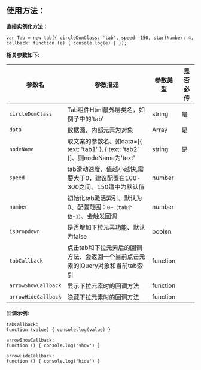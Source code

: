 ﻿## 使用方法：
**直接实例化方法：**

```
var Tab = new tab({ circleDomClass: 'tab', speed: 150, startNumber: 4, callback: function (e) { console.log(e) } });
```

**相关参数如下:**

参数名 | 参数描述 | 参数类型 | 是否必传
---|---|---|---
`circleDomClass` | Tab组件Html最外层类名，如例子中的'tab' | string | 是
`data` | 数据源、内部元素为对象 | Array | 是
`nodeName` |  取文案的参数名、如data=[{ text: 'tab1' }, { text: 'tab2' }]、则nodeName为'text' | string | 是
`speed` | tab滑动速度、值越小越快,需要大于0，建议配置在100-300之间、150适中为默认值 | number | 
`number` | 初始化tab激活索引、默认为0、配置范围：`0~（tab个数-1）`、会触发回调 | number | 
`isDropdown` | 是否增加下拉元素功能、默认为false | boolen | 
`tabCallback` | 点击tab和下拉元素后的回调方法、会返回一个当前点击元素的jQuery对象和当前tab索引 | function | 
`arrowShowCallback` | 显示下拉元素时的回调方法 | function | 
`arrowHideCallback` | 隐藏下拉元素时的回调方法 | function | 

**回调示例:**
```
tabCallback:
function (value) { console.log(value) }
```
```
arrowShowCallback:
function () { console.log('show') }
```
```
arrowHideCallback:
function () { console.log('hide') }
```

